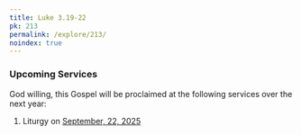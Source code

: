 ```yaml
---
title: Luke 3.19-22
pk: 213
permalink: /explore/213/
noindex: true
---
```


### Upcoming Services

God willing, this Gospel will be proclaimed at the following services over the next year:


1. Liturgy on [September, 22, 2025](https://orthocal.info/readings/gregorian/2025/09/22/)
